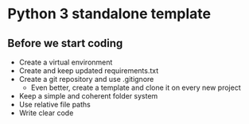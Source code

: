 # Python 3 standalone template

## Before we start coding

- Create a virtual environment
- Create and keep updated requirements.txt
- Create a git repository and use .gitignore
    - Even better, create a template and clone it on every new project
- Keep a simple and coherent folder system
- Use relative file paths
- Write clear code

